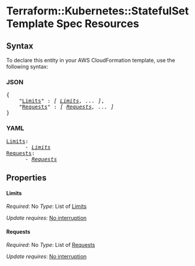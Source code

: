 # Terraform::Kubernetes::StatefulSet Template Spec Resources

## Syntax

To declare this entity in your AWS CloudFormation template, use the following syntax:

### JSON

<pre>
{
    "<a href="#limits" title="Limits">Limits</a>" : <i>[ <a href="template-spec-resources-limits.md">Limits</a>, ... ]</i>,
    "<a href="#requests" title="Requests">Requests</a>" : <i>[ <a href="template-spec-resources-requests.md">Requests</a>, ... ]</i>
}
</pre>

### YAML

<pre>
<a href="#limits" title="Limits">Limits</a>: <i>
      - <a href="template-spec-resources-limits.md">Limits</a></i>
<a href="#requests" title="Requests">Requests</a>: <i>
      - <a href="template-spec-resources-requests.md">Requests</a></i>
</pre>

## Properties

#### Limits

_Required_: No
_Type_: List of <a href="template-spec-resources-limits.md">Limits</a>

_Update requires_: [No interruption](https://docs.aws.amazon.com/AWSCloudFormation/latest/UserGuide/using-cfn-updating-stacks-update-behaviors.html#update-no-interrupt)

#### Requests

_Required_: No
_Type_: List of <a href="template-spec-resources-requests.md">Requests</a>

_Update requires_: [No interruption](https://docs.aws.amazon.com/AWSCloudFormation/latest/UserGuide/using-cfn-updating-stacks-update-behaviors.html#update-no-interrupt)


